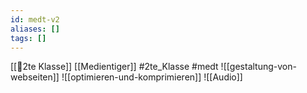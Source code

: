 ```yaml
---
id: medt-v2
aliases: []
tags: []
---
```


[[🥲2te Klasse]] [[Medientiger]] #2te_Klasse #medt 
![[gestaltung-von-webseiten]]
![[optimieren-und-komprimieren]]
![[Audio]]
